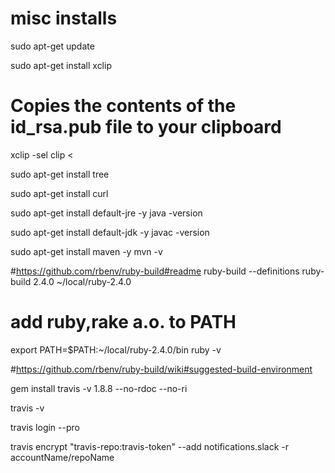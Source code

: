 # misc installs

sudo apt-get update

sudo apt-get install xclip

# Copies the contents of the id_rsa.pub file to your clipboard
xclip -sel clip < <file-to-copy-content-from>

sudo apt-get install tree

sudo apt-get install curl

sudo apt-get install default-jre -y
java -version

sudo apt-get install default-jdk -y
javac -version
	
sudo apt-get install maven -y
mvn -v


#https://github.com/rbenv/ruby-build#readme
ruby-build --definitions
ruby-build 2.4.0 ~/local/ruby-2.4.0 

# add ruby,rake a.o. to PATH
export PATH=$PATH:~/local/ruby-2.4.0/bin
ruby -v


#https://github.com/rbenv/ruby-build/wiki#suggested-build-environment

gem install travis -v 1.8.8 --no-rdoc --no-ri

travis -v


travis login --pro 


travis encrypt "travis-repo:travis-token" --add notifications.slack -r accountName/repoName


